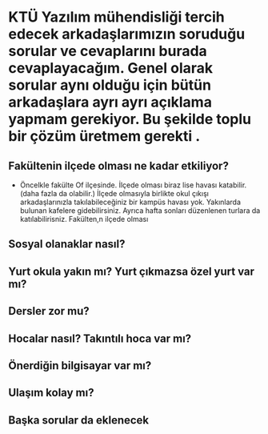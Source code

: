 # KTÜ Yazılım mühendisliği tercih edecek arkadaşlarımızın soruduğu sorular ve cevaplarını burada cevaplayacağım. Genel olarak sorular aynı olduğu için bütün arkadaşlara ayrı ayrı açıklama yapmam gerekiyor. Bu şekilde toplu bir çözüm üretmem gerekti .

## Fakültenin ilçede olması ne kadar etkiliyor?
* Öncelkle fakülte Of ilçesinde. İlçede olması biraz lise havası katabilir. (daha fazla da olabilir.) İlçede olmasıyla birlikte okul çıkışı arkadaşlarınızla takılabileceğiniz bir kampüs havası yok. Yakınlarda bulunan kafelere gidebilirsiniz. Ayrıca hafta sonları düzenlenen turlara da katılabilirisniz. Fakülten,n ilçede olması  
## Sosyal olanaklar nasıl?
## Yurt okula yakın mı? Yurt çıkmazsa özel yurt var mı?
## Dersler zor mu?
## Hocalar nasıl? Takıntılı hoca var mı?
## Önerdiğin bilgisayar var mı?
## Ulaşım kolay mı?
## Başka sorular da eklenecek
##
##
##
##
##
##
##
##
##
